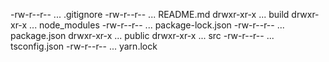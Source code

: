 

-rw-r--r--   ... .gitignore
-rw-r--r--   ... README.md
drwxr-xr-x   ... build
drwxr-xr-x   ... node_modules
-rw-r--r--   ... package-lock.json
-rw-r--r--   ... package.json
drwxr-xr-x   ... public
drwxr-xr-x   ... src
-rw-r--r--   ... tsconfig.json
-rw-r--r--   ... yarn.lock